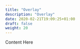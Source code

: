 ```yaml
---
title: "Overlay"
description: "Overlay"
date: 2020-02-21T19:09:25+01:00
draft: false
weight: 20
---
```


Content Here

